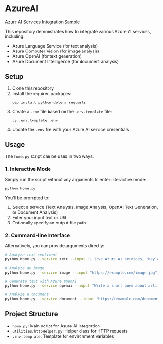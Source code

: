 # AzureAI
Azure AI Services Integration Sample

This repository demonstrates how to integrate various Azure AI services, including:
- Azure Language Service (for text analysis)
- Azure Computer Vision (for image analysis)
- Azure OpenAI (for text generation)
- Azure Document Intelligence (for document analysis)

## Setup

1. Clone this repository
2. Install the required packages:
   ```
   pip install python-dotenv requests
   ```
3. Create a `.env` file based on the `.env.template` file:
   ```
   cp .env.template .env
   ```
4. Update the `.env` file with your Azure AI service credentials

## Usage

The `home.py` script can be used in two ways:

### 1. Interactive Mode

Simply run the script without any arguments to enter interactive mode:

```bash
python home.py
```

You'll be prompted to:
1. Select a service (Text Analysis, Image Analysis, OpenAI Text Generation, or Document Analysis)
2. Enter your input text or URL
3. Optionally specify an output file path

### 2. Command-line Interface

Alternatively, you can provide arguments directly:

```bash
# Analyze text sentiment
python home.py --service text --input "I love Azure AI services, they are amazing!" --output results.json

# Analyze an image
python home.py --service image --input "https://example.com/image.jpg" --output results.json

# Generate text with Azure OpenAI
python home.py --service openai --input "Write a short poem about artificial intelligence" --output results.json

# Analyze a document
python home.py --service document --input "https://example.com/document.pdf" --output results.json
```

## Project Structure

- `home.py`: Main script for Azure AI integration
- `utilities/httpHelper.py`: Helper class for HTTP requests
- `.env.template`: Template for environment variables

